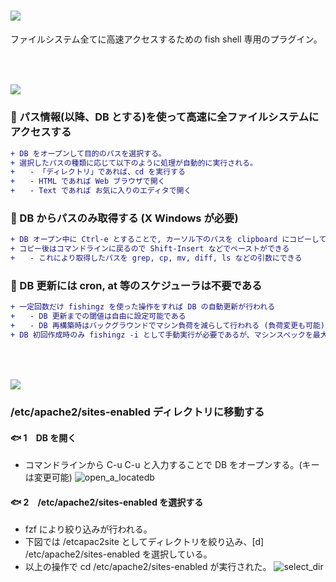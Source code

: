 # <img src="http://placehold.jp/32/ffffff/00eeaa/180x40.png?text=fishingz">
ファイルシステム全てに高速アクセスするための fish shell 専用のプラグイン。

　

## <img src="http://placehold.jp/24/39aaff/ffffff/180x40.png?text=特徴">
### :whale: パス情報(以降、DB とする)を使って高速に全ファイルシステムにアクセスする  
```diff
+ DB をオープンして目的のパスを選択する。
+ 選択したパスの種類に応じて以下のように処理が自動的に実行される。
+　　- 「ディレクトリ」であれば、cd を実行する
+　　- HTML であれば Web ブラウザで開く
+　　- Text であれば お気に入りのエディタで開く
```

### :whale: DB からパスのみ取得する (X Windows が必要)
```diff
+ DB オープン中に Ctrl-e とすることで, カーソル下のパスを clipboard にコピーしてくれる
+ コピー後はコマンドラインに戻るので Shift-Insert などでペーストができる
+　　- これにより取得したパスを grep, cp, mv, diff, ls などの引数にできる
```

### :whale: DB 更新には cron, at 等のスケジューラは不要である
```diff
+ 一定回数だけ fishingz を使った操作をすれば DB の自動更新が行われる
+　　- DB 更新までの閾値は自由に設定可能である
+　　- DB 再構築時はバックグラウンドでマシン負荷を減らして行われる (負荷変更も可能)
+ DB 初回作成時のみ fishingz -i として手動実行が必要であるが、マシンスペックを最大限に使って DB を構築を高速に行う
```

　

## <img src="http://placehold.jp/24/39aaff/ffffff/180x40.png?text=デモ">
### /etc/apache2/sites-enabled ディレクトリに移動する
#### :fish: 1　DB を開く
+ コマンドラインから C-u C-u と入力することで DB をオープンする。(キーは変更可能) 
![open_a_locatedb](https://user-images.githubusercontent.com/39640214/41501398-9ff0be4e-71de-11e8-8720-41733d6c0f7e.gif)

#### :fish: 2　/etc/apache2/sites-enabled を選択する
+ fzf により絞り込みが行われる。
+ 下図では /etcapac2site としてディレクトリを絞り込み、[d]  /etc/apache2/sites-enabled を選択している。
+ 以上の操作で cd /etc/apache2/sites-enabled が実行された。
![select_dir](https://user-images.githubusercontent.com/39640214/41502097-6ecb9834-71ed-11e8-804e-0cdfd8f8f102.gif)
　
 
